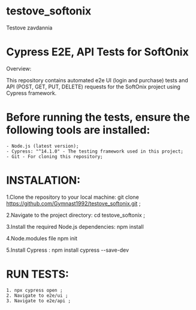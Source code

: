 # testove_softonix
Testove zavdannia 

# Cypress E2E, API Tests for SoftOnix

Overview:

This repository contains automated e2e UI (login and purchase) tests and API (POST, GET, PUT, DELETE) requests for the SoftOnix project using Cypress framework.

# Before running the tests, ensure the following tools are installed:

    - Node.js (latest version);
    - Cypress: "^14.1.0" - The testing framework used in this project;
    - Git - For cloning this repository;

# INSTALATION:

1.Clone the repository to your local machine:
   git clone https://github.com/Gymnast1992/testove_softonix.git ;

2.Navigate to the project directory:
   cd testove_softonix ;

3.Install the required Node.js dependencies:
   npm install

4.Node.modules file
   npm init

5.Install Cypress :
   npm install cypress --save-dev


# RUN TESTS:

    1. npx cypress open ;
    2. Navigate to e2e/ui ;
    3. Navigate to e2e/api ;
